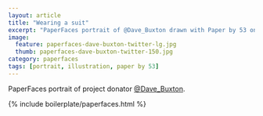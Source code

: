 ```yaml
---
layout: article
title: "Wearing a suit"
excerpt: "PaperFaces portrait of @Dave_Buxton drawn with Paper by 53 on an iPad."
image: 
  feature: paperfaces-dave-buxton-twitter-lg.jpg
  thumb: paperfaces-dave-buxton-twitter-150.jpg
category: paperfaces
tags: [portrait, illustration, paper by 53]
---
```


PaperFaces portrait of project donator [@Dave_Buxton](http://twitter.com/Dave_Buxton).

{% include boilerplate/paperfaces.html %}